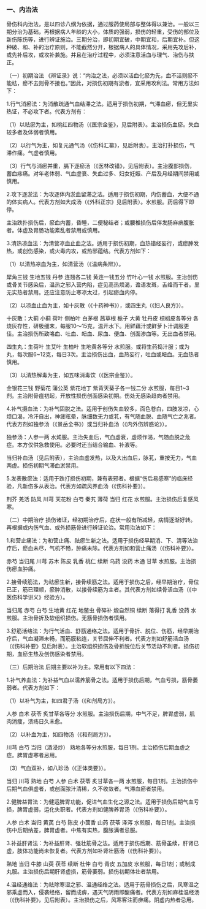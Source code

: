 ### 一、内治法

骨伤科内治法，是以四诊八纲为依据，通过服药使局部与整体得以兼治。一般以三期分治为基础，再根据病人年龄的大小，体质的强弱，损伤的轻重，受伤的部位及新伤陈伤等，进行辨证施治。三期分治，即初期宜破，中期宜和，后期宜补。但这种破、和、补的治疗原则，不能截然分开，根据病人的具体情况，采用先攻后补，或先补后攻，或攻补兼施。并且在治疗过程中，必须注意活血与理气、治伤与扶正。

（一）初期治法 《辨证录》说：“内治之法，必须以活血化瘀为先，血不活则瘀不能祛，瘀不去则骨不接也。”因此，对损伤初期有淤者，宜采用攻利法。常用方法如下：

1.行气消瘀法：为消散疏通气血结滞之法。适用于损伤初期，气滞血瘀，但无里实热证，不必攻下者。代表方剂有：

（1）以祛瘀为主，如桃红四物汤（《医宗金鉴》，见后附表）。主治损伤血瘀。失血较多者及体弱者慎用。

（2）以行气为主，如复元通气汤（《伤科汇纂》，见后附表）。主治打扑损伤，气滞作痛。气虚者慎用。

（3）行气与消瘀并重，膈下逐瘀汤（《医林改错》，见后附表）。主治腹部损伤，蓄血疼痛。对年老体弱、气血虚衰、失血过多、妇女妊娠、产后及月经期间禁用或慎用。

2.攻下逐淤法：为攻逐体内淤血留滞之法。适用于损伤初期，内伤蓄血，大便不通的体实病人。代表方剂如大成汤（《外科正宗》见后附表）。水煎服。药后得下即停。

主治跌扑损伤后，瘀血内蓄，昏睡，二便秘结者；或腰椎损伤后伴发肠麻痹腹胀者。体虚及胃肠功能紊乱者禁用或慎用。

3.清热凉血法：为清营凉血止血之法。适用于损伤初期，血热错经妄行，或瘀肿发热，或创伤感染，或火毒内攻，或热邪蕴结。代表方剂如下：

（1）以清热凉血为主，如清营汤（《温病条辨》）。

犀角三钱 生地五钱 丹参 连翘各二钱 黄连一钱五分 竹叶心一钱 水煎服。主治创伤或骨关节感染后，温热之邪入营内陷，症见高热烦渴，谵语发斑，舌绛而干者。里无实热者禁用。还应注意防止寒凉太过，引起瘀血内停。

（2）以凉血止血为主，如十灰散（《十药神书》），或四生丸（《妇人良方》）。

十灰散：大蓟 小蓟 荷叶 侧柏叶 白茅根 茜草根 栀子 大黄 牡丹皮 棕榈皮各等分 各烧灰存性，研极细末，每服10～15克，温开水下。用鲜藕汁或鲜萝卜汁调服更佳。主治损伤所致咯血、吐血、衄血、尿血、便血、创面渗血等。无出血者禁用。

四生丸：生荷叶 生艾叶 生柏叶 生地黄各等分 水煎服。或将生药捣汁服；或为丸，每次服6~12克，每日3次。主治损伤出血，血热妄行，吐血或衄血。无血热者慎用。

（3）以清热解毒为主，如五味消毒饮（《医宗金鉴》）。

金银花三钱 野菊花 蒲公英 紫花地丁 紫背天葵子各一钱二分 水煎服，每日1~3剂。主治附骨疽初起，开放性损伤创面感染初期。伤处无感染趋向者禁用。

4.补气摄血法：为补气固脱之法。适用于创伤失血较多，面色苍白，四肢发凉，心烦口渴，冷汗自出，神疲眩晕，脉细数无力或芤，有气随血脱、血随气亡之兆者。代表方剂如独参汤（《景岳全书》）或当归补血汤（《内外伤辨惑论》）。

独参汤：人参一两 水炖服。主治失血后，气血虚衰，虚烦作渴，气随血脱之危症。本方仅供急救使用。必要时还当结合输血、补液等。

当归补血汤（见后附表），主治血虚发热，以及大出血后，脉芤，重按无力，气血两虚。损伤初期气滞血淤禁用。

5.发表散瘀法：适用于跌打损伤初期，兼有表邪者。根据“伤后易感寒”的临床经验，凡新伤多从表治。代表方如疏风养血汤（《伤科补要》）。

荆芥 羌活 防风 川芎 天花粉 白芍 秦艽 薄荷 当归 红花 水煎服。主治损伤后复感风寒。

（二）中期治疗 损伤诸证，经初期治疗后，症状一般有所减轻，病情逐渐好转。再根据或内伤气血、或外损筋骨进行辨证论治。常用治法如下：

1.和营止痛法：为和营止痛、祛瘀生新之法。适用于损伤经早期消、下、清等法治疗后，瘀血未尽，气机不畅，肿痛未除。代表方剂如和营止痛汤（《伤科补要》）。

赤芍 当归尾 川芎 苏木 陈皮 乳香 桃仁 续断 乌药 没药 木通 甘草 水煎服。主治损伤瘀血肿痛。

2.接骨续筋法，为祛瘀生新，接骨续筋之法。适用于损伤之后，经早期治疗，骨位已正，筋已理顺，瘀肿消散，以接骨续筋为主者。其代表方剂如续骨活血汤（《中医伤科学讲义》经验方）。

当归尾 赤芍 白芍 生地黄 红花 地鳖虫 骨碎补 煅自然铜 续断 落得打 乳香 没药 水煎服。主治骨折及软组织损伤。无筋骨损伤者慎用。

3.舒筋活络法：为行气活血、舒筋通络之法。适用于骨折、脱位、伤筋，经早期治疗后，气血凝滞未畅，而筋膜粘连，关节屈伸不利者。代表方剂如舒筋活血汤（《伤科补要》见后附表）。主治软组织损伤及骨折脱位后关节活动不利者。损伤初期，血瘀生热及创伤感染者禁用。

（三）后期治法 后期主要以补为主。常用有以下四法：

1.补气养血法：为补益气血以濡养筋骨之法。适用于损伤后期，气血亏损，筋骨萎弱者。代表方剂如下：

（1）以补气为主，如四君子汤（《和剂局方》）。

人参 白术 茯苓 炙甘草各等分 水煎服。主治损伤后期，中气不足，脾胃虚弱，肌肉消瘦，溃疡日久未愈。

（2）以补血为主，如四物汤（《和剂局方》）。

川芎 白芍 当归（酒浸炒） 熟地各等分水煎服，每日1剂。主治损伤后期血虚之症。脾胃虚寒者忌用。

（3）气血双补，如八珍汤（《正体类要》）。

当归 川芎 熟地 白芍 人参 白术 茯苓 炙甘草各一两 水煎服，每日1剂。主治损伤中后期气血俱虚者，或创面脓汁清稀，久不收敛者。气滞血瘀者禁用。

2.健脾益胃法：为健运脾胃功能，促进气血生化之源之法。适用于损伤后期气血亏损，脾胃虚弱，运化失职者。代表方剂如健脾养胃汤（《伤科补要》）。

人参 白术 当归 黄芪 白芍 陈皮 小茴香 山药 茯苓 泽泻 水煎服，每日1剂。主治损伤中后期纳差，脾胃虚者。中焦有实热，腹胀满者忌服。

3.补益肝肾法：为补益肝肾、强壮筋骨之法。适用于损伤后期、筋骨虽续，肝肾已虚，肢体功能尚未恢复者。代表方剂如补肾壮筋汤（《伤科补要》）。

熟地 当归 牛膝 山萸 茯苓 续断 杜仲 白芍 青皮 五加皮 水煎服，每日1剂；或制成丸服。主治损伤后期肝肾虚损，筋骨萎弱。损伤初期体壮者禁用。

4.温经通络法：为祛除寒湿之邪、温通经络之法。适用于筋骨损伤之后，风寒湿之邪乘虚而入，侵袭经络，留而成痹，遇天气阴雨即酸痛者。代表方剂如麻桂温经汤（《伤科补要》，见后附表）。主治损伤之后，风寒客注而痹痛。阴虚内热者忌用。

